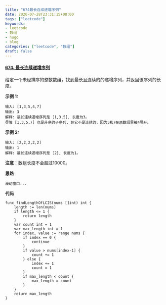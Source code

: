 ```yaml
---
title: "674最长连续递增序列"
date: 2020-07-28T23:31:15+08:00
tags: ["leetcode"]
keywords: 
- leetcode
- 数组
- hugo
- blog
categories: ["leetcode", "数组"]
draft: false
---
```




#### [674. 最长连续递增序列](https://leetcode-cn.com/problems/longest-continuous-increasing-subsequence/)

给定一个未经排序的整数数组，找到最长且连续的的递增序列，并返回该序列的长度。

 

**示例 1:**

```
输入: [1,3,5,4,7]
输出: 3
解释: 最长连续递增序列是 [1,3,5], 长度为3。
尽管 [1,3,5,7] 也是升序的子序列, 但它不是连续的，因为5和7在原数组里被4隔开。 
```

**示例 2:**

```
输入: [2,2,2,2,2]
输出: 1
解释: 最长连续递增序列是 [2], 长度为1。
```

**注意**：数组长度不会超过10000。



**思路**

```
滑动窗口...
```

**代码**

```
func findLengthOfLCIS(nums []int) int {
	length := len(nums)
	if length <= 1 {
		return length
	}
	var count int = 1
	var max_length int = 1
	for index, value := range nums {
		if index == 0 {
			continue
		}
		if value > nums[index-1] {
			count += 1
		} else {
			index += 1
			count = 1
		}
		if max_length < count {
			max_length = count
		}
	}
	return max_length
}
```

